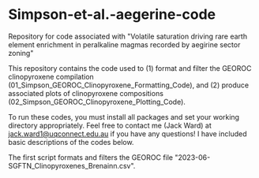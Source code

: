 # Simpson-et-al.-aegerine-code
Repository for code associated with "Volatile saturation driving rare earth element enrichment in peralkaline magmas recorded by aegirine sector zoning"

This repository contains the code used to (1) format and filter the GEOROC clinopyroxene compilation (01_Simpson_GEOROC_Clinopyroxene_Formatting_Code), and (2) produce associated plots of clinopyroxene compositions (02_Simpson_GEOROC_Clinopyroxene_Plotting_Code).

To run these codes, you must install all packages and set your working directory appropriately. Feel free to contact me (Jack Ward) at jack.ward1@uqconnect.edu.au if you have any questions! I have included basic descriptions of the codes below.

The first script formats and filters the GEOROC file "2023-06-SGFTN_Clinopyroxenes_Brenainn.csv". 
